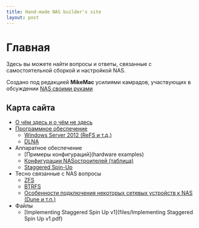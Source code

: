 ```yaml
---
title: Hand-made NAS builder's site
layout: post
---
```


Главная
=======
Здесь вы можете найти  вопросы и ответы, связанные с самостоятельной сборкой и настройкой NAS.

Создано под редакцией __MikeMac__ усилиями камрадов, участвующих в обсуждении
[NAS своими руками](http://forum.ixbt.com/topic.cgi?id=109:82)

## Карта сайта
* [О чём здесь и о чём не здесь](site_goal)
* [Программное обеспечение](software)
  * [Windows Server 2012 (ReFS и т.д.)](windows_2012)
  * [DLNA](dlna)
* Аппаратное обеспечение
  * [Примеры конфигураций](hardware examples)
  * [Конфигурации NASостроителей (таблица)](https://docs.google.com/spreadsheets/d/1_as59FHEl6qVXrYoK3CzwxsY2IQMFu6JVABoQ7iItvg/)
  * [Staggered Spin-Up](staggered_spinup)
* Тесно связанные с NAS вопросы
  * [ZFS](zfs)
  * [BTRFS](btrfs)
  * [Особенности подключения некоторых сетевых устройств к NAS (Dune и т.п.)](net_devices)
* Файлы
  * [Implementing Staggered Spin Up v1](files/Implementing Staggered Spin Up v1.pdf)
